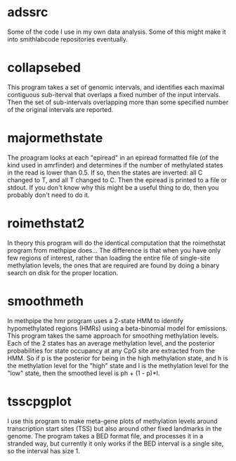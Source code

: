 adssrc
======

Some of the code I use in my own data analysis. Some of this might make it into smithlabcode repositories eventually.

collapsebed
===========

This program takes a set of genomic intervals, and identifies each maximal
contiguous sub-iterval that overlaps a fixed number of the input intervals.
Then the set of sub-intervals overlapping more than some specified number
of the original intervals are reported.

majormethstate
==============

The proagram looks at each "epiread" in an epiread formatted file (of the
kind used in amrfinder) and determines if the number of methylated states in
the read is lower than 0.5. If so, then the states are inverted: all C changed
to T, and all T changed to C. Then the epiread is printed to a file or stdout.
If you don't know why this might be a useful thing to do, then you probably
don't need to do it.

roimethstat2
============

In theory this program will do the identical computation that the roimethstat
program from methpipe does... The difference is that when you have only few
regions of interest, rather than loading the entire file of single-site methylation
levels, the ones that are required are found by doing a binary search on disk
for the proper location.

smoothmeth
==========

In methpipe the hmr program uses a 2-state HMM to identify hypomethylated regions (HMRs)
using a beta-binomial model for emissions. This program takes the same approach for
smoothing methylation levels. Each of the 2 states has an average methylation level,
and the posterior probabilities for state occupancy at any CpG site are extracted from
the HMM. So if p is the posterior for being in the high methylation state, and h is the
methylation level for the "high" state and l is the methylation level for the "low"
state, then the smoothed level is ph + (1 - p)*l.

tsscpgplot
==========

I use this program to make meta-gene plots of methylation levels around transcription
start sites (TSS) but also around other fixed landmarks in the genome. The program
takes a BED format file, and processes it in a stranded way, but currently it only
works if the BED interval is a single site, so the interval has size 1.
